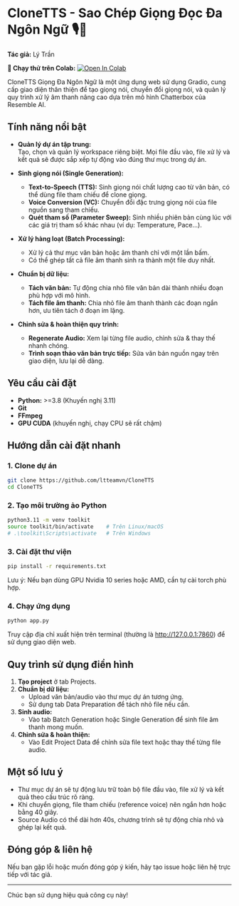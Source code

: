 # CloneTTS - Sao Chép Giọng Đọc Đa Ngôn Ngữ 🎙️🧠

**Tác giả:** Lý Trần

**🚀 Chạy thử trên Colab:** [![Open In Colab](https://colab.research.google.com/assets/colab-badge.svg)](https://colab.research.google.com/drive/1ttXQ5GuMYm4ZPMrWNLFarm56efz8wDGt?usp=sharing)

CloneTTS Giọng Đa Ngôn Ngữ là một ứng dụng web sử dụng Gradio, cung cấp giao diện thân thiện để tạo giọng nói, chuyển đổi giọng nói, và quản lý quy trình xử lý âm thanh nâng cao dựa trên mô hình Chatterbox của Resemble AI.

## Tính năng nổi bật

- **Quản lý dự án tập trung:**  
  Tạo, chọn và quản lý workspace riêng biệt. Mọi file đầu vào, file xử lý và kết quả sẽ được sắp xếp tự động vào đúng thư mục trong dự án.

- **Sinh giọng nói (Single Generation):**
    - **Text-to-Speech (TTS):** Sinh giọng nói chất lượng cao từ văn bản, có thể dùng file tham chiếu để clone giọng.
    - **Voice Conversion (VC):** Chuyển đổi đặc trưng giọng nói của file nguồn sang tham chiếu.
    - **Quét tham số (Parameter Sweep):** Sinh nhiều phiên bản cùng lúc với các giá trị tham số khác nhau (ví dụ: Temperature, Pace...).

- **Xử lý hàng loạt (Batch Processing):**
    - Xử lý cả thư mục văn bản hoặc âm thanh chỉ với một lần bấm.
    - Có thể ghép tất cả file âm thanh sinh ra thành một file duy nhất.

- **Chuẩn bị dữ liệu:**
    - **Tách văn bản:** Tự động chia nhỏ file văn bản dài thành nhiều đoạn phù hợp với mô hình.
    - **Tách file âm thanh:** Chia nhỏ file âm thanh thành các đoạn ngắn hơn, ưu tiên tách ở đoạn im lặng.

- **Chỉnh sửa & hoàn thiện quy trình:**
    - **Regenerate Audio:** Xem lại từng file audio, chỉnh sửa & thay thế nhanh chóng.
    - **Trình soạn thảo văn bản trực tiếp:** Sửa văn bản nguồn ngay trên giao diện, lưu lại dễ dàng.

## Yêu cầu cài đặt

- **Python:** >=3.8 (Khuyến nghị 3.11)
- **Git**
- **FFmpeg**
- **GPU CUDA** (khuyến nghị, chạy CPU sẽ rất chậm)

## Hướng dẫn cài đặt nhanh

### 1. Clone dự án

```bash
git clone https://github.com/ltteamvn/CloneTTS
cd CloneTTS
```

### 2. Tạo môi trường ảo Python

```bash
python3.11 -m venv toolkit
source toolkit/bin/activate    # Trên Linux/macOS
# .\toolkit\Scripts\activate   # Trên Windows
```

### 3. Cài đặt thư viện

```bash
pip install -r requirements.txt
```

Lưu ý: Nếu bạn dùng GPU Nvidia 10 series hoặc AMD, cần tự cài torch phù hợp.

### 4. Chạy ứng dụng

```bash
python app.py
```

Truy cập địa chỉ xuất hiện trên terminal (thường là http://127.0.0.1:7860) để sử dụng giao diện web.

## Quy trình sử dụng điển hình

1. **Tạo project** ở tab Projects.
2. **Chuẩn bị dữ liệu:**  
   - Upload văn bản/audio vào thư mục dự án tương ứng.  
   - Sử dụng tab Data Preparation để tách nhỏ file nếu cần.
3. **Sinh audio:**  
   - Vào tab Batch Generation hoặc Single Generation để sinh file âm thanh mong muốn.
4. **Chỉnh sửa & hoàn thiện:**  
   - Vào Edit Project Data để chỉnh sửa file text hoặc thay thế từng file audio.

## Một số lưu ý

- Thư mục dự án sẽ tự động lưu trữ toàn bộ file đầu vào, file xử lý và kết quả theo cấu trúc rõ ràng.
- Khi chuyển giọng, file tham chiếu (reference voice) nên ngắn hơn hoặc bằng 40 giây.
- Source Audio có thể dài hơn 40s, chương trình sẽ tự động chia nhỏ và ghép lại kết quả.

## Đóng góp & liên hệ

Nếu bạn gặp lỗi hoặc muốn đóng góp ý kiến, hãy tạo issue hoặc liên hệ trực tiếp với tác giả.

---

Chúc bạn sử dụng hiệu quả công cụ này!
